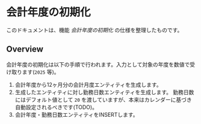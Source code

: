 # 会計年度の初期化

このドキュメントは、機能 _会計年度の初期化_ の仕様を整理したものです。

## Overview

会計年度の初期化は以下の手順で行われます。入力として対象の年度を数値で受け取ります(`2025` 等)。

1. 会計年度から12ヶ月分の会計月度エンティティを生成します。
2. 生成したエンティティに対し勤務日数エンティティを生成します。
   勤務日数にはデフォルト値として `20` を渡していますが、本来はカレンダーに基づき自動設定されるべきです(TODO)。
3. 会計年度・勤務日数エンティティをINSERTします。

